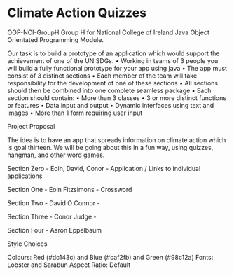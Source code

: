 # Climate Action Quizzes
OOP-NCI-GroupH
Group H for National College of Ireland Java Object Orientated Programming Module.

Our task is to build a prototype of an application which would support the achievement of one of the UN SDGs. • Working in teams of 3 people you will build a fully functional prototype for your app using java • The app must consist of 3 distinct sections • Each member of the team will take responsibility for the development of one of these sections • All sections should then be combined into one complete seamless package • Each section should contain: • More than 3 classes • 3 or more distinct functions or features • Data input and output • Dynamic interfaces using text and images • More than 1 form requiring user input

Project Proposal

The idea is to have an app that spreads information on climate action which is goal thirteen. We will be going about this in a fun way, using quizzes, hangman, and other word games.

Section Zero - Eoin, David, Conor - Application / Links to individual applications

Section One - Eoin Fitzsimons - Crossword

Section Two - David O Connor -

Section Three - Conor Judge -

Section Four - Aaron Eppelbaum



Style Choices

Colours: Red (#dc143c)  and Blue (#caf2fb) and Green (#98c12a)
Fonts: Lobster and Sarabun
Aspect Ratio: Default
